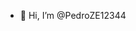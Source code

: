 - 👋 Hi, I’m @PedroZE12344

<!---
PedroZE12344/PedroZE12344 is a ✨ special ✨ repository because its `README.md` (this file) appears on your GitHub profile.
You can click the Preview link to take a look at your changes.
--->
